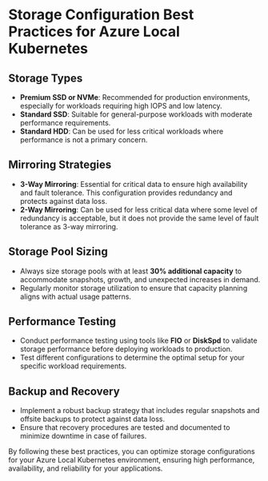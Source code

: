 # Storage Configuration Best Practices for Azure Local Kubernetes

## Storage Types
- **Premium SSD or NVMe**: Recommended for production environments, especially for workloads requiring high IOPS and low latency.
- **Standard SSD**: Suitable for general-purpose workloads with moderate performance requirements.
- **Standard HDD**: Can be used for less critical workloads where performance is not a primary concern.

## Mirroring Strategies
- **3-Way Mirroring**: Essential for critical data to ensure high availability and fault tolerance. This configuration provides redundancy and protects against data loss.
- **2-Way Mirroring**: Can be used for less critical data where some level of redundancy is acceptable, but it does not provide the same level of fault tolerance as 3-way mirroring.

## Storage Pool Sizing
- Always size storage pools with at least **30% additional capacity** to accommodate snapshots, growth, and unexpected increases in demand.
- Regularly monitor storage utilization to ensure that capacity planning aligns with actual usage patterns.

## Performance Testing
- Conduct performance testing using tools like **FIO** or **DiskSpd** to validate storage performance before deploying workloads to production.
- Test different configurations to determine the optimal setup for your specific workload requirements.

## Backup and Recovery
- Implement a robust backup strategy that includes regular snapshots and offsite backups to protect against data loss.
- Ensure that recovery procedures are tested and documented to minimize downtime in case of failures.

By following these best practices, you can optimize storage configurations for your Azure Local Kubernetes environment, ensuring high performance, availability, and reliability for your applications.